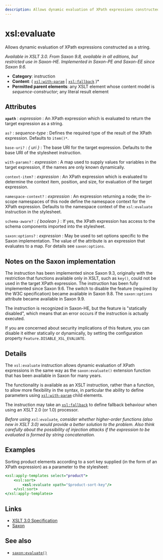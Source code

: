 ```yaml
---
description: Allows dynamic evaluation of XPath expressions constructed as a string
---
```


# xsl:evaluate

Allows dynamic evaluation of XPath expressions constructed as a string.

_Available in XSLT 3.0. From Saxon 9.8, available in all editions, but restricted use in Saxon-HE. Implemented in Saxon-PE and Saxon-EE since Saxon 9.6._

- **Category**: instruction
- **Content**: ( [`xsl:with-param`](xsl-with-param.md) | [`xsl:fallback`](xsl-fallback.md) )\*
- **Permitted parent elements**: any XSLT element whose content model is _sequence-constructor_; any literal result element

## Attributes

**`xpath`**
: _expression_
: An XPath expression which is evaluated to return the target expression as a string.

`as?`
: _sequence-type_
: Defines the required type of the result of the XPath expression. Defaults to `item()*`.

`base-uri?`
: _{ uri }_
: The base URI for the target expression. Defaults to the base URI of the stylesheet instruction.

`with-params?`
: _expression_
: A map used to supply values for variables in the target expression, if the names are only known dynamically.

`context-item?`
: _expression_
: An XPath expression which is evaluated to determine the context item, position, and size, for evaluation of the target expression.

`namespace-context?`
: _expression_
: An expression returning a node; the in-scope namespaces of this node define the namespace context for the XPath expression. Defaults to the namespace context of the `xsl:evaluate` instruction in the stylesheet.

`schema-aware?`
: _{ boolean }_
: If yes, the XPath expression has access to the schema components imported into the stylesheet.

`saxon:options?`
: _expression_
: May be used to set options specific to the Saxon implementation. The value of the attribute is an expression that evaluates to a map. For details see `saxon:options`.

## Notes on the Saxon implementation

The instruction has been implemented since Saxon 9.3, originally with the restriction that functions available only in XSLT, such as `key()`, could not be used in the target XPath expression. The instruction has been fully implemented since Saxon 9.6. The switch to disable the feature (required by the W3C specification) became available in Saxon 9.8. The `saxon:options` attribute became available in Saxon 9.9.

The instruction is recognized in Saxon-HE, but the feature is "statically disabled", which means that an error occurs if the instruction is actually executed.

If you are concerned about security implications of this feature, you can disable it either statically or dynamically, by setting the configuration property `Feature.DISABLE_XSL_EVALUATE`.

## Details

The `xsl:evaluate` instruction allows dynamic evaluation of XPath expressions in the same way as the `saxon:evaluate()` extension function that has been available in Saxon for many years.

The functionality is available as an XSLT instruction, rather than a function, to allow more flexibility in the syntax, in particular the ability to define parameters using [`xsl:with-param`](xsl-with-param.md) child elements.

The instruction may take an [`xsl:fallback`](xsl-fallback.md) to define fallback behaviour when using an XSLT 2.0 (or 1.0) processor.

_Before using `xsl:evaluate`, consider whether higher-order functions (also new in XSLT 3.0) would provide a better solution to the problem. Also think carefully about the possibility of injection attacks if the expression to be evaluated is formed by string concatenation._

## Examples

Sorting product elements according to a sort key supplied (in the form of an XPath expression) as a parameter to the stylesheet:

```xslt
<xsl:apply-templates select="product">
    <xsl:sort>
        <xsl:evaluate xpath="$product-sort-key"/>
    </xsl:sort>
</xsl:apply-templates>
```

## Links

- [XSLT 3.0 Specification](http://www.w3.org/TR/xslt-30/#element-evaluate)
- [Saxon](https://www.saxonica.com/html/documentation/xsl-elements/evaluate.html)

## See also

- [`saxon:evaluate()`](http://saxonica.com/documentation/index.html#!functions/saxon/evaluate)

